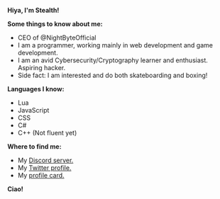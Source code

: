 **Hiya, I'm Stealth!**

__Some things to know about me:__
- CEO of @NightByteOfficial
- I am a programmer, working mainly in web development and game development.
- I am an avid Cybersecurity/Cryptography learner and enthusiast. Aspiring hacker.
- Side fact: I am interested and do both skateboarding and boxing!

__Languages I know:__
- Lua
- JavaScript
- CSS
- C#
- C++ (Not fluent yet)

__Where to find me:__
- My [Discord server.](https://discord.gg/7gcf5HTuVT)
- My [Twitter profile.](https://twitter.com/Stealth_Logic)
- My [profile card.](https://stealthlogic.carrd.co)

__Ciao!__
